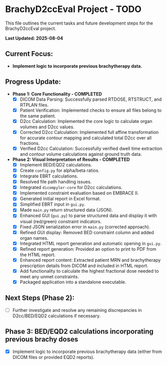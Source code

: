 # BrachyD2ccEval Project - TODO

This file outlines the current tasks and future development steps for the BrachyD2ccEval project.

**Last Updated: 2025-08-04**

## Current Focus:
- **Implement logic to incorporate previous brachytherapy data.**

## Progress Update:
- **Phase 1: Core Functionality - COMPLETED**
    - [x] DICOM Data Parsing: Successfully parsed RTDOSE, RTSTRUCT, and RTPLAN files.
    - [x] Patient Verification: Implemented checks to ensure all files belong to the same patient.
    - [x] D2cc Calculation: Implemented the core logic to calculate organ volumes and D2cc values.
    - [x] Corrected D2cc Calculation: Implemented full affine transformation for accurate contour mapping and calculated total D2cc over all fractions.
    - [x] Verified D2cc Calculation: Successfully verified dwell time extraction and contour volume calculations against ground truth data.
- **Phase 2: Visual Interpretation of Results - COMPLETED**
    - [x] Implement BED/EQD2 calculations.
    - [x] Create `config.py` for alpha/beta ratios.
    - [x] Integrate EBRT calculations.
    - [x] Resolved file path handling issues.
    - [x] Integrated `dicompyler-core` for D2cc calculations.
    - [x] Implemented constraint evaluation based on EMBRACE II.
    - [x] Generated initial report in Excel format.
    - [x] Simplified EBRT input in `gui.py`.
    - [x] Made `main.py` return structured data (JSON).
    - [x] Enhanced GUI (`gui.py`) to parse structured data and display it with visual (red/green) constraint indicators.
    - [x] Fixed JSON serialization error in `main.py` (corrected approach).
    - [x] Refined GUI display: Removed BED constraint column and added organ names.
    - [x] Integrated HTML report generation and automatic opening in `gui.py`.
    - [x] Refined report generation: Provided an option to print to PDF from the HTML report.
    - [x] Enhanced report content: Extracted patient MRN and brachytherapy prescription details from DICOM and included in HTML report.
    - [x] Add functionality to calculate the highest fractional dose needed to meet any unmet constraints.
    - [x] Packaged application into a standalone executable.

## Next Steps (Phase 2):
- [ ] Further investigate and resolve any remaining discrepancies in D2cc/BED/EQD2 calculations if necessary.

## Phase 3: BED/EQD2 calculations incorporating previous brachy doses
- [x] Implement logic to incorporate previous brachytherapy data (either from DICOM files or provided EQD2 reports).